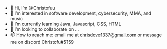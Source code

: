 - 👋 Hi, I’m @Christofuu
- 👀 I’m interested in software development, cybersecurity, MMA, and music
- 🌱 I’m currently learning Java, Javascript, CSS, HTML
- 💞️ I’m looking to collaborate on ...
- 📫 How to reach me: email me at chrisdove1337@gmail.com or message me on discord Christofu#5159

<!---
Christofuu/Christofuu is a ✨ special ✨ repository because its `README.md` (this file) appears on your GitHub profile.
You can click the Preview link to take a look at your changes.
--->
